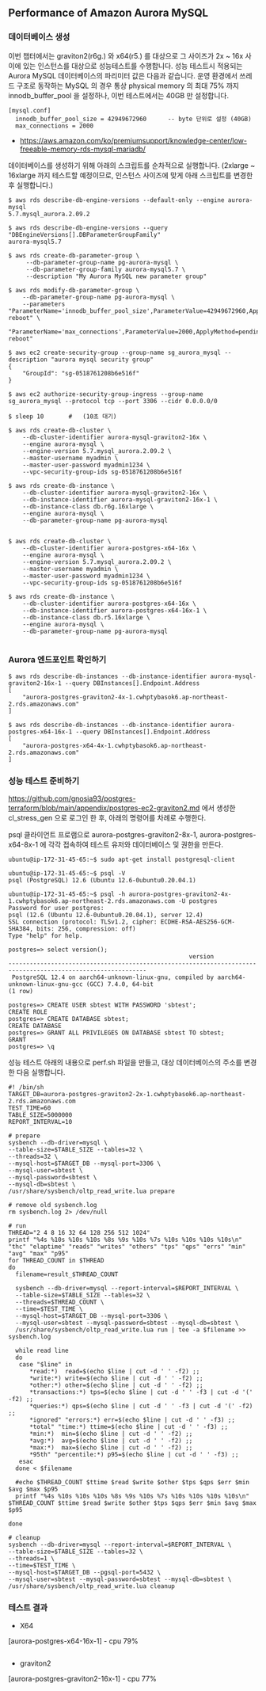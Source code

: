 ## Performance of Amazon Aurora MySQL ##

### 데이터베이스 생성 ###

이번 챕터에서는 graviton2(r6g.) 와 x64(r5.) 를 대상으로 그 사이즈가 2x ~ 16x 사이에 있는 인스턴스를 대상으로 성능테스트를 수행합니다. 
성능 테스트시 적용되는 Aurora MySQL 데이터베이스의 파리미터 값은 다음과 같습니다. 운영 환경에서 쓰레드 구조로 동작하는 MySQL 의 경우 통상 physical memory 의 최대 75% 까지 innodb_buffer_pool 을 설정하나, 이번 테스트에서는 40GB 만 설정합니다. 
```
[mysql.conf]
  innodb_buffer_pool_size = 42949672960      -- byte 단위로 설정 (40GB)
  max_connections = 2000
```
* https://aws.amazon.com/ko/premiumsupport/knowledge-center/low-freeable-memory-rds-mysql-mariadb/

데이터베이스를 생성하기 위해 아래의 스크립트를 순차적으로 실행합니다. (2xlarge ~ 16xlarge 까지 테스트할 예정이므로, 인스턴스 사이즈에 맞게 아래 스크립트를 변경한 후 실행합니다.)

```
$ aws rds describe-db-engine-versions --default-only --engine aurora-mysql
5.7.mysql_aurora.2.09.2

$ aws rds describe-db-engine-versions --query "DBEngineVersions[].DBParameterGroupFamily"
aurora-mysql5.7

$ aws rds create-db-parameter-group \
     --db-parameter-group-name pg-aurora-mysql \
     --db-parameter-group-family aurora-mysql5.7 \
     --description "My Aurora MySQL new parameter group"

$ aws rds modify-db-parameter-group \
    --db-parameter-group-name pg-aurora-mysql \
    --parameters "ParameterName='innodb_buffer_pool_size',ParameterValue=42949672960,ApplyMethod=pending-reboot" \
                 "ParameterName='max_connections',ParameterValue=2000,ApplyMethod=pending-reboot"   

$ aws ec2 create-security-group --group-name sg_aurora_mysql --description "aurora mysql security group"
{
    "GroupId": "sg-0518761208b6e516f"
}

$ aws ec2 authorize-security-group-ingress --group-name sg_aurora_mysql --protocol tcp --port 3306 --cidr 0.0.0.0/0

$ sleep 10       #   (10초 대기)                    
                                        
$ aws rds create-db-cluster \
    --db-cluster-identifier aurora-mysql-graviton2-16x \
    --engine aurora-mysql \
    --engine-version 5.7.mysql_aurora.2.09.2 \
    --master-username myadmin \
    --master-user-password myadmin1234 \
    --vpc-security-group-ids sg-0518761208b6e516f          

$ aws rds create-db-instance \
    --db-cluster-identifier aurora-mysql-graviton2-16x \
    --db-instance-identifier aurora-mysql-graviton2-16x-1 \
    --db-instance-class db.r6g.16xlarge \
    --engine aurora-mysql \
    --db-parameter-group-name pg-aurora-mysql
    
    
$ aws rds create-db-cluster \
    --db-cluster-identifier aurora-postgres-x64-16x \
    --engine aurora-mysql \
    --engine-version 5.7.mysql_aurora.2.09.2 \
    --master-username myadmin \
    --master-user-password myadmin1234 \
    --vpc-security-group-ids sg-0518761208b6e516f
    
$ aws rds create-db-instance \
    --db-cluster-identifier aurora-postgres-x64-16x \
    --db-instance-identifier aurora-postgres-x64-16x-1 \
    --db-instance-class db.r5.16xlarge \
    --engine aurora-mysql \
    --db-parameter-group-name pg-aurora-mysql
    
```


### Aurora 엔드포인트 확인하기 ###

```
$ aws rds describe-db-instances --db-instance-identifier aurora-mysql-graviton2-16x-1 --query DBInstances[].Endpoint.Address
[
    "aurora-postgres-graviton2-4x-1.cwhptybasok6.ap-northeast-2.rds.amazonaws.com"
]

$ aws rds describe-db-instances --db-instance-identifier aurora-postgres-x64-16x-1 --query DBInstances[].Endpoint.Address
[
    "aurora-postgres-x64-4x-1.cwhptybasok6.ap-northeast-2.rds.amazonaws.com"
]
```


### 성능 테스트 준비하기 ###

https://github.com/gnosia93/postgres-terraform/blob/main/appendix/postgres-ec2-graviton2.md 에서 생성한 cl_stress_gen 으로 로그인 한 후, 아래의 명령어를 차례로 수행한다. 

psql 클라이언트 프로램으로 aurora-postgres-graviton2-8x-1, aurora-postgres-x64-8x-1 에 각각 접속하여 테스트 유저와 데이터베이스 및 권한을 만든다. 

```
ubuntu@ip-172-31-45-65:~$ sudo apt-get install postgresql-client

ubuntu@ip-172-31-45-65:~$ psql -V
psql (PostgreSQL) 12.6 (Ubuntu 12.6-0ubuntu0.20.04.1)

ubuntu@ip-172-31-45-65:~$ psql -h aurora-postgres-graviton2-4x-1.cwhptybasok6.ap-northeast-2.rds.amazonaws.com -U postgres
Password for user postgres: 
psql (12.6 (Ubuntu 12.6-0ubuntu0.20.04.1), server 12.4)
SSL connection (protocol: TLSv1.2, cipher: ECDHE-RSA-AES256-GCM-SHA384, bits: 256, compression: off)
Type "help" for help.

postgres=> select version();
                                                   version                                                   
-------------------------------------------------------------------------------------------------------------
 PostgreSQL 12.4 on aarch64-unknown-linux-gnu, compiled by aarch64-unknown-linux-gnu-gcc (GCC) 7.4.0, 64-bit
(1 row)

postgres=> CREATE USER sbtest WITH PASSWORD 'sbtest';
CREATE ROLE
postgres=> CREATE DATABASE sbtest;
CREATE DATABASE
postgres=> GRANT ALL PRIVILEGES ON DATABASE sbtest TO sbtest;
GRANT
postgres=> \q
```

성능 테스트 아래의 내용으로 perf.sh 파일을 만들고, 대상 데이터베이스의 주소를 변경한 다음 실행합니다. 
```
#! /bin/sh
TARGET_DB=aurora-postgres-graviton2-2x-1.cwhptybasok6.ap-northeast-2.rds.amazonaws.com
TEST_TIME=60
TABLE_SIZE=5000000
REPORT_INTERVAL=10

# prepare
sysbench --db-driver=mysql \
--table-size=$TABLE_SIZE --tables=32 \
--threads=32 \
--mysql-host=$TARGET_DB --mysql-port=3306 \
--mysql-user=sbtest \
--mysql-password=sbtest \
--mysql-db=sbtest \
/usr/share/sysbench/oltp_read_write.lua prepare

# remove old sysbench.log
rm sysbench.log 2> /dev/null

# run
THREAD="2 4 8 16 32 64 128 256 512 1024"
printf "%4s %10s %10s %10s %8s %9s %10s %7s %10s %10s %10s %10s\n" "thc" "elaptime" "reads" "writes" "others" "tps" "qps" "errs" "min" "avg" "max" "p95"
for THREAD_COUNT in $THREAD
do
  filename=result_$THREAD_COUNT

  sysbench --db-driver=mysql --report-interval=$REPORT_INTERVAL \
  --table-size=$TABLE_SIZE --tables=32 \
  --threads=$THREAD_COUNT \
  --time=$TEST_TIME \
  --mysql-host=$TARGET_DB --mysql-port=3306 \
  --mysql-user=sbtest --mysql-password=sbtest --mysql-db=sbtest \
  /usr/share/sysbench/oltp_read_write.lua run | tee -a $filename >> sysbench.log

  while read line
  do
   case "$line" in
      *read:*)  read=$(echo $line | cut -d ' ' -f2) ;;
      *write:*) write=$(echo $line | cut -d ' ' -f2) ;;
      *other:*) other=$(echo $line | cut -d ' ' -f2) ;;
      *transactions:*) tps=$(echo $line | cut -d ' ' -f3 | cut -d '(' -f2) ;;
      *queries:*) qps=$(echo $line | cut -d ' ' -f3 | cut -d '(' -f2) ;;
      *ignored" "errors:*) err=$(echo $line | cut -d ' ' -f3) ;;
      *total" "time:*) ttime=$(echo $line | cut -d ' ' -f3) ;;
      *min:*)  min=$(echo $line | cut -d ' ' -f2) ;;
      *avg:*)  avg=$(echo $line | cut -d ' ' -f2) ;;
      *max:*)  max=$(echo $line | cut -d ' ' -f2) ;;
      *95th" "percentile:*) p95=$(echo $line | cut -d ' ' -f3) ;;
   esac
  done < $filename

  #echo $THREAD_COUNT $ttime $read $write $other $tps $qps $err $min $avg $max $p95 
  printf "%4s %10s %10s %10s %8s %9s %10s %7s %10s %10s %10s %10s\n" $THREAD_COUNT $ttime $read $write $other $tps $qps $err $min $avg $max $p95

done

# cleanup
sysbench --db-driver=mysql --report-interval=$REPORT_INTERVAL \
--table-size=$TABLE_SIZE --tables=32 \
--threads=1 \
--time=$TEST_TIME \
--mysql-host=$TARGET_DB --pgsql-port=5432 \
--mysql-user=sbtest --mysql-password=sbtest --mysql-db=sbtest \
/usr/share/sysbench/oltp_read_write.lua cleanup
```


### 테스트 결과 ###

* X64
 
[aurora-postgres-x64-16x-1] - cpu 79%
```
```


* graviton2   


[aurora-postgres-graviton2-16x-1] - cpu 77%
```
```


